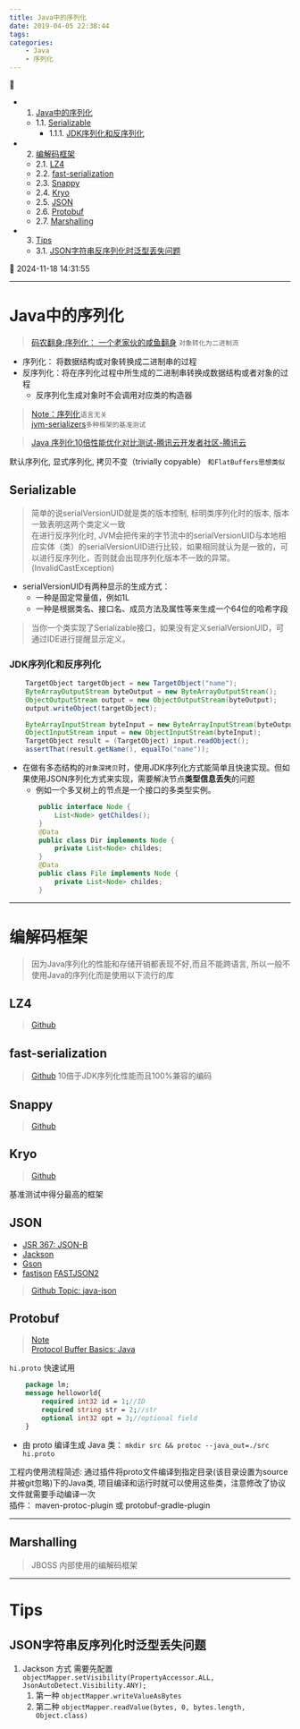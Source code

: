 ```yaml
---
title: Java中的序列化
date: 2019-04-05 22:38:44
tags: 
categories: 
    - Java
    - 序列化
---
```


💠

- 1. [Java中的序列化](#java中的序列化)
    - 1.1. [Serializable](#serializable)
        - 1.1.1. [JDK序列化和反序列化](#jdk序列化和反序列化)
- 2. [编解码框架](#编解码框架)
    - 2.1. [LZ4](#lz4)
    - 2.2. [fast-serialization](#fast-serialization)
    - 2.3. [Snappy](#snappy)
    - 2.4. [Kryo](#kryo)
    - 2.5. [JSON](#json)
    - 2.6. [Protobuf](#protobuf)
    - 2.7. [Marshalling](#marshalling)
- 3. [Tips](#tips)
    - 3.1. [JSON字符串反序列化时泛型丢失问题](#json字符串反序列化时泛型丢失问题)

💠 2024-11-18 14:31:55
****************************************
# Java中的序列化
> [码农翻身:序列化： 一个老家伙的咸鱼翻身](https://mp.weixin.qq.com/s?__biz=MzAxOTc0NzExNg==&mid=2665513589&idx=1&sn=d402d623d9121453f1e570395c7f99d7&chksm=80d67a36b7a1f32054d4c779dd26e8f97a075cf4d9ed1281f16d09f1df50a29319cd37520377&scene=21#wechat_redirect) `对象转化为二进制流`

- 序列化： 将数据结构或对象转换成二进制串的过程
- 反序列化：将在序列化过程中所生成的二进制串转换成数据结构或者对象的过程
    - 反序列化生成对象时不会调用对应类的构造器

> [Note：序列化](/Skills/Serialization/Serialization.md)`语言无关`  
> [jvm-serializers](https://github.com/eishay/jvm-serializers)`多种框架的基准测试`  

> [Java 序列化10倍性能优化对比测试-腾讯云开发者社区-腾讯云](https://cloud.tencent.com/developer/article/2189625)  

默认序列化, 显式序列化, 拷贝不变（trivially copyable） `和FlatBuffers思想类似`

## Serializable
> 简单的说serialVersionUID就是类的版本控制, 标明类序列化时的版本, 版本一致表明这两个类定义一致  
> 在进行反序列化时, JVM会把传来的字节流中的serialVersionUID与本地相应实体（类）的serialVersionUID进行比较，如果相同就认为是一致的，可以进行反序列化，否则就会出现序列化版本不一致的异常。(InvalidCastException)  

- serialVersionUID有两种显示的生成方式： 
    - 一种是固定常量值，例如1L
    - 一种是根据类名、接口名、成员方法及属性等来生成一个64位的哈希字段

> 当你一个类实现了Serializable接口，如果没有定义serialVersionUID，可通过IDE进行提醒显示定义。

### JDK序列化和反序列化
```java
    TargetObject targetObject = new TargetObject("name");
    ByteArrayOutputStream byteOutput = new ByteArrayOutputStream();
    ObjectOutputStream output = new ObjectOutputStream(byteOutput);
    output.writeObject(targetObject);

    ByteArrayInputStream byteInput = new ByteArrayInputStream(byteOutput.toByteArray());
    ObjectInputStream input = new ObjectInputStream(byteInput);
    TargetObject result = (TargetObject) input.readObject();
    assertThat(result.getName(), equalTo("name"));
```

- 在做有多态结构的`对象深拷贝`时，使用JDK序列化方式能简单且快速实现。但如果使用JSON序列化方式来实现，需要解决节点**类型信息丢失**的问题
    - 例如一个多叉树上的节点是一个接口的多类型实例。
    ```java
        public interface Node {
            List<Node> getChildes();
        }
        @Data
        public class Dir implements Node {
            private List<Node> childes;
        }
        @Data
        public class File implements Node {
            private List<Node> childes;
        }
    ```
******************************

# 编解码框架
> 因为Java序列化的性能和存储开销都表现不好,而且不能跨语言, 所以一般不使用Java的序列化而是使用以下流行的库

## LZ4
> [Github](https://github.com/lz4/lz4-java)

## fast-serialization
> [Github](https://github.com/RuedigerMoeller/fast-serialization) 10倍于JDK序列化性能而且100%兼容的编码

## Snappy
> [Github](https://github.com/xerial/snappy-java)

## Kryo
> [Github](https://github.com/EsotericSoftware/kryo)  

基准测试中得分最高的框架

## JSON
- [JSR 367: JSON-B](https://jcp.org/en/jsr/detail?id=367)
- [Jackson](https://github.com/FasterXML/jackson)
- [Gson](https://github.com/google/gson)
- [fastjson](https://github.com/alibaba/fastjson) [FASTJSON2](https://github.com/alibaba/fastjson2)

> [Github Topic: java-json](https://github.com/topics/java-json)

## Protobuf
> [Note](/Skills/Serialization/Protobuf.md)  
> [Protocol Buffer Basics: Java](https://protobuf.dev/getting-started/javatutorial/)  

`hi.proto` 快速试用
```protobuf
    package lm;
    message helloworld{
        required int32 id = 1;//ID
        required string str = 2;//str
        optional int32 opt = 3;//optional field
    }
```
- 由 proto 编译生成 Java 类： `mkdir src && protoc --java_out=./src hi.proto`

工程内使用流程简述: 通过插件将proto文件编译到指定目录(该目录设置为source并被git忽略)下的Java类, 项目编译和运行时就可以使用这些类，注意修改了协议文件就需要手动编译一次  
插件： maven-protoc-plugin  或 protobuf-gradle-plugin

*********************

## Marshalling
> JBOSS 内部使用的编解码框架

************************

# Tips
## JSON字符串反序列化时泛型丢失问题

1. Jackson 方式 需要先配置 `objectMapper.setVisibility(PropertyAccessor.ALL, JsonAutoDetect.Visibility.ANY);`
    1. 第一种 `objectMapper.writeValueAsBytes`
    1. 第二种 `objectMapper.readValue(bytes, 0, bytes.length, Object.class)`

